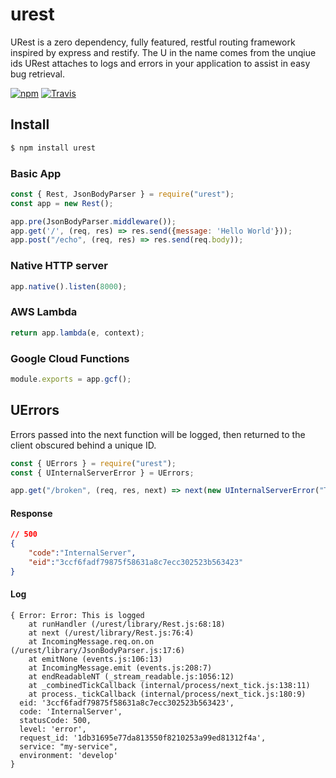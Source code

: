 # urest

URest is a zero dependency, fully featured, restful routing framework inspired by express and restify.
The U in the name comes from the unqiue ids URest attaches to logs and errors in your application to assist in easy bug retrieval.

[![npm](https://img.shields.io/npm/dt/urest.svg?style=for-the-badge)](https://www.npmjs.com/package/urest)
[![Travis](https://img.shields.io/travis/conorturner/urest.svg?style=for-the-badge)](https://travis-ci.org/conorturner/urest)

## Install

```bash
$ npm install urest
```

### Basic App
```javascript
const { Rest, JsonBodyParser } = require("urest");
const app = new Rest();

app.pre(JsonBodyParser.middleware());
app.get('/', (req, res) => res.send({message: 'Hello World'}));
app.post("/echo", (req, res) => res.send(req.body));
```
### Native HTTP server
```javascript
app.native().listen(8000);
```
### AWS Lambda
```javascript
return app.lambda(e, context);
```
### Google Cloud Functions
```javascript
module.exports = app.gcf();
```

## UErrors
Errors passed into the next function will be logged, then returned to the client obscured behind a unique ID.
```javascript
const { UErrors } = require("urest");
const { UInternalServerError } = UErrors;

app.get("/broken", (req, res, next) => next(new UInternalServerError("This is logged")));

```
#### Response
```json
// 500
{
    "code":"InternalServer",
    "eid":"3ccf6fadf79875f58631a8c7ecc302523b563423"
}
```
#### Log
```
{ Error: Error: This is logged
    at runHandler (/urest/library/Rest.js:68:18)
    at next (/urest/library/Rest.js:76:4)
    at IncomingMessage.req.on.on (/urest/library/JsonBodyParser.js:17:6)
    at emitNone (events.js:106:13)
    at IncomingMessage.emit (events.js:208:7)
    at endReadableNT (_stream_readable.js:1056:12)
    at _combinedTickCallback (internal/process/next_tick.js:138:11)
    at process._tickCallback (internal/process/next_tick.js:180:9)
  eid: '3ccf6fadf79875f58631a8c7ecc302523b563423',
  code: 'InternalServer',
  statusCode: 500,
  level: 'error',
  request_id: '1db31695e77da813550f8210253a99ed81312f4a',
  service: "my-service",
  environment: 'develop'
}
```
